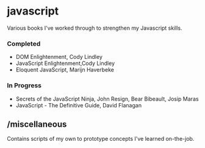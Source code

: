 # javascript

Various books I've worked through to strengthen my Javascript skills.

### Completed

* DOM Enlightenment, Cody Lindley
* JavaScript Enlightenment,Cody Lindley
* Eloquent JavaScript, Marijn Haverbeke

### In Progress

* Secrets of the JavaScript Ninja, John Resign, Bear Bibeault, Josip Maras
* JavaScript - The Definitive Guide, David Flanagan

## /miscellaneous

Contains scripts of my own to prototype concepts I've learned on-the-job.
